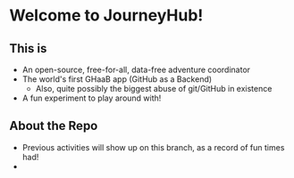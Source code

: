 # Welcome to JourneyHub!

## This is

-   An open-source, free-for-all, data-free adventure coordinator
-   The world's first GHaaB app (GitHub as a Backend)
    -   Also, quite possibly the biggest abuse of git/GitHub in existence
-   A fun experiment to play around with!

## About the Repo

-   Previous activities will show up on this branch, as a record of fun times had!
-
